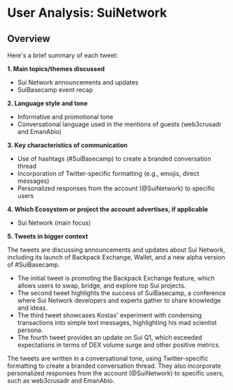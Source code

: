 # User Analysis: SuiNetwork

## Overview

Here's a brief summary of each tweet:

**1. Main topics/themes discussed**
- Sui Network announcements and updates
- SuiBasecamp event recap

**2. Language style and tone**
- Informative and promotional tone
- Conversational language used in the mentions of guests (web3crusadr and EmanAbio)

**3. Key characteristics of communication**
- Use of hashtags (#SuiBasecamp) to create a branded conversation thread
- Incorporation of Twitter-specific formatting (e.g., emojis, direct messages)
- Personalized responses from the account (@SuiNetwork) to specific users

**4. Which Ecosystem or project the account advertises, if applicable**
- Sui Network (main focus)

**5. Tweets in bigger context**

The tweets are discussing announcements and updates about Sui Network, including its launch of Backpack Exchange, Wallet, and a new alpha version of #SuiBasecamp.

* The initial tweet is promoting the Backpack Exchange feature, which allows users to swap, bridge, and explore top Sui projects.
* The second tweet highlights the success of SuiBasecamp, a conference where Sui Network developers and experts gather to share knowledge and ideas.
* The third tweet showcases Kostas' experiment with condensing transactions into simple text messages, highlighting his mad scientist persona.
* The fourth tweet provides an update on Sui Q1, which exceeded expectations in terms of DEX volume surge and other positive metrics.

The tweets are written in a conversational tone, using Twitter-specific formatting to create a branded conversation thread. They also incorporate personalized responses from the account (@SuiNetwork) to specific users, such as web3crusadr and EmanAbio.